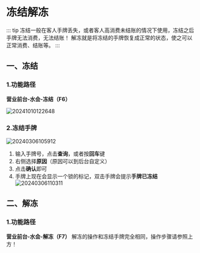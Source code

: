 # 冻结解冻
::: tip
冻结一般在客人手牌丢失，或者客人高消费未结账的情况下使用，冻结之后手牌无法消费，无法结账！
解冻就是将冻结的手牌恢复成正常的状态，使之可以正常消费、结账等。
:::
## 一、冻结
### 1.功能路径
**营业前台-水会-冻结（F6）**

![20241010122648](https://wiki-cdsoft.oss-cn-hangzhou.aliyuncs.com/20241010122648.png)
### 2.冻结手牌
![20240306105912](https://wiki-cdsoft.oss-cn-hangzhou.aliyuncs.com/20240306105912.png)
1. 输入手牌号，点击**查询**，或者按**回车**键
2. 右侧选择**原因**（原因可以到后台自定义）
3. 点击**确认**即可
4. 手牌上现在会显示一个锁的标记，双击手牌会提示**手牌已冻结**
![20240306110311](https://wiki-cdsoft.oss-cn-hangzhou.aliyuncs.com/20240306110311.png)

## 二、解冻
### 1.功能路径
**营业前台-水会-解冻（F7）**
解冻的操作和冻结手牌完全相同，操作步骤请参照上方！